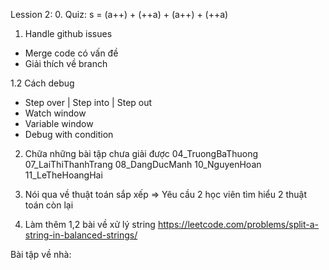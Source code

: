 Lession 2:
0. Quiz: s = (a++) + (++a) + (a++) + (++a)

1. Handle github issues
- Merge code có vấn đề
- Giải thích về branch 

1.2 Cách debug
- Step over | Step into | Step out
- Watch window
- Variable window
- Debug with condition

2. Chữa những bài tập chưa giải được
04_TruongBaThuong
07_LaiThiThanhTrang
08_DangDucManh
10_NguyenHoan
11_LeTheHoangHai

3. Nói qua về thuật toán sắp xếp
=> Yêu cầu 2 học viên tìm hiểu 2 thuật toán còn lại 

4. Làm thêm 1,2 bài về xử lý string
https://leetcode.com/problems/split-a-string-in-balanced-strings/

Bài tập về nhà: